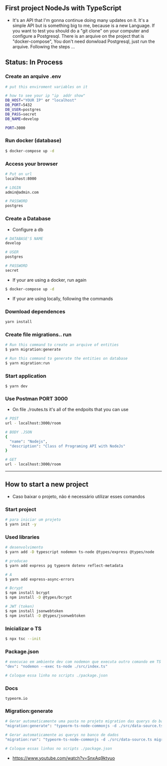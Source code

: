 ## First project NodeJs with TypeScript
- It's an API that I'm gonna continue doing many updates on it. It's a simple API but is something big to me, 
because is a new Language. If you want to test you should do a "git clone" on your computer and 
configure a Postgresql. There is an arquive on the project that is "docker-compose", You don't need donwload Postgresql,
just run the arquive.
Following the steps ...

## Status: In Process

### Create an arquive .env
```bash
# put this enviroment variables on it

# how to see your ip "ip  addr show"
DB_HOST="YOUR IP" or "localhost"
DB_PORT=5432
DB_USER=postgres
DB_PASS=secret
DB_NAME=develop

PORT=3000
```

### Run docker (database)
```bash
$ docker-compose up -d
```

### Access your browser
```bash
# Put on url
localhost:8000

# LOGIN
admin@admin.com

# PASSWORD
postgres
```

### Create a Database
- Configure a db
```bash
# DATABASE'S NAME
develop

# USER
postgres

# PASSWORD
secret
```

- If your are using a docker, run again 
```bash
$ docker-compose up -d
```

- If your are using locally, following the commands
### Download dependences
```bash
yarn install
```
 
### Create file migrations.. run  
```bash
# Run this command to create an arquive of entities
$ yarn migration:generate

# Run this command to generate the entities on database
$ yarn migration:run
```

### Start application 
```
$ yarn dev
```

### Use Postman PORT 3000
- On file ./routes.ts it's all of the endpoits that you can use
```bash
# POST
url - localhost:3000/room

# BODY .JSON
{
  "name": "Nodejs",
  "description": "Class of Programing API with NodeJs"
}

# GET 
url - localhost:3000/room
```
---


## How to start a new project
- Caso baixar o projeto, não é necessário utilizar esses comandos

### Start project 
```bash
# para iniciar um projeto
$ yarn init -y
```

### Used libraries
```bash
# desenvolvimento
$ yarn add -D typescript nodemon ts-node @types/express @types/node

# producao
$ yarn add express pg typeorm dotenv reflect-metadata

# A
$ yarn add express-async-errors   

# Bcrypt
$ npm install bcrypt
$ npm install -D @types/bcrypt

# JWT (token)
$ npm install jsonwebtoken
$ npm install -D @types/jsonwebtoken
```

### Inicializar o TS 
```bash
$ npx tsc --init
```

### Package.json 
```bash
# execucao em ambiente dev com nodemon que executa outro comando em TS
"dev": "nodemon --exec ts-node ./src/index.ts" 

# Coloque essa linha no scripts ./package.json
```

### Docs 
```
typeorm.io
```

### Migration:generate
```bash
# Gerar automaticamente uma pasta no projeto migration das querys do banco de dados 
"migration:generate": "typeorm-ts-node-commonjs -d ./src/data-source.ts migration:generate ./src/migrations/default",

# Gerar automaticamente as querys no banco de dados 
"migration:run": "typeorm-ts-node-commonjs -d ./src/data-source.ts migration:run"

# Coloque essas linhas no scripts ./package.json
```

- https://www.youtube.com/watch?v=SnxAq9ktyuo